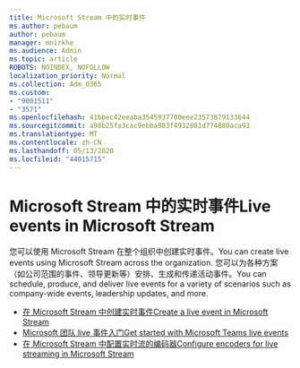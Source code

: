 ```yaml
---
title: Microsoft Stream 中的实时事件
ms.author: pebaum
author: pebaum
manager: mnirkhe
ms.audience: Admin
ms.topic: article
ROBOTS: NOINDEX, NOFOLLOW
localization_priority: Normal
ms.collection: Adm_O365
ms.custom:
- "9001511"
- "3571"
ms.openlocfilehash: 41bbec42eeaba3545937700eee23573879133644
ms.sourcegitcommit: a98b25fa3cac9ebba983f4932881d774880aca93
ms.translationtype: MT
ms.contentlocale: zh-CN
ms.lasthandoff: 05/13/2020
ms.locfileid: "44015715"
---
```

# <a name="live-events-in-microsoft-stream"></a><span data-ttu-id="8d980-102">Microsoft Stream 中的实时事件</span><span class="sxs-lookup"><span data-stu-id="8d980-102">Live events in Microsoft Stream</span></span>

<span data-ttu-id="8d980-103">您可以使用 Microsoft Stream 在整个组织中创建实时事件。</span><span class="sxs-lookup"><span data-stu-id="8d980-103">You can create live events using Microsoft Stream across the organization.</span></span> <span data-ttu-id="8d980-104">您可以为各种方案（如公司范围的事件、领导更新等）安排、生成和传递活动事件。</span><span class="sxs-lookup"><span data-stu-id="8d980-104">You can schedule, produce, and deliver live events for a variety of scenarios such as company-wide events, leadership updates, and more.</span></span>

- [<span data-ttu-id="8d980-105">在 Microsoft Stream 中创建实时事件</span><span class="sxs-lookup"><span data-stu-id="8d980-105">Create a live event in Microsoft Stream</span></span>](https://docs.microsoft.com/stream/live-create-event)
- [<span data-ttu-id="8d980-106">Microsoft 团队 live 事件入门</span><span class="sxs-lookup"><span data-stu-id="8d980-106">Get started with Microsoft Teams live events</span></span>](https://support.office.com/article/get-started-with-microsoft-teams-live-events-d077fec2-a058-483e-9ab5-1494afda578a)
- [<span data-ttu-id="8d980-107">在 Microsoft Stream 中配置实时流的编码器</span><span class="sxs-lookup"><span data-stu-id="8d980-107">Configure encoders for live streaming in Microsoft Stream</span></span>](https://docs.microsoft.com/stream/live-encoder-setup)
